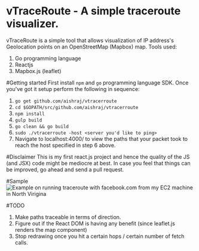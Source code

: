 # vTraceRoute - A simple traceroute visualizer.

vTraceRoute is a simple tool that allows visualization of IP address's Geolocation points on an OpenStreetMap (Mapbox) map.
Tools used:

1. Go programming language
2. Reactjs
3. Mapbox.js (leaflet)

#Getting started
First install `npm` and `go` programming language SDK. Once you've got it setup perform the following in sequence:

1. `go get github.com/aishraj/vtracerroute`
2. `cd $GOPATH/src/github.com/aishraj/vtracerroute`
3. `npm install`
4. `gulp build`
5. `go clean && go build`
6. `sudo ./vtracerroute -host <server you'd like to ping>`
7. Navigate to localhost:4000/ to view the paths that your packet took to reach the host specified in step 6 above.

#Disclaimer
This is my first react.js project and hence the quality of the JS (and JSX) code might be mediocre at best. In case you feel that things can be improved, go ahead and send a pull request.

#Sample
![Example on running traceroute with facebook.com from my EC2 machine in North Virigina](http://i.imgur.com/Jx2kChl.png?1)

#TODO
1. Make paths traceable in terms of direction.
2. Figure out if the React DOM is having any benefit (since leaflet.js renders the map component)
3. Stop redrawing once you hit a certain hops / certain number of fetch calls.
